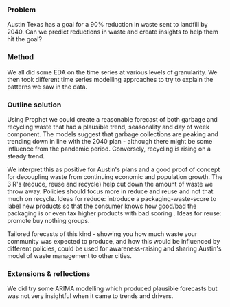 ### Problem
Austin Texas has a goal for a 90% reduction in waste sent to landfill by 2040. Can we predict reductions in waste and create insights to help them hit the goal?

### Method
We all did some EDA on the time series at various levels of granularity. We then took different time series modelling approaches to try to explain the patterns we saw in the data.

### Outline solution
Using Prophet we could create a reasonable forecast of both garbage and recycling waste that had a plausible trend, seasonality and day of week component.
The models suggest that garbage collections are peaking and trending down in line with the 2040 plan - although there might be some influence from the pandemic period.
Conversely, recycling is rising on a steady trend.

We interpret this as positive for Austin's plans and a good proof of concept for decoupling waste from continuing economic and population growth. The 3 R's (reduce, reuse and recycle) help cut down the amount of waste we throw away. Policies should focus more in reduce and reuse and not that much on recycle. Ideas for reduce: introduce a packaging-waste-score to label new products so that the consumer knows how good/bad the packaging is or even tax higher products with bad scoring . Ideas for reuse: promote buy nothing groups. 

Tailored forecasts of this kind - showing you how much waste your community was expected to produce, and how this would be influenced by different policies, could be used for awareness-raising and sharing Austin's model of waste management to other cities.

### Extensions & reflections
We did try some ARIMA modelling which produced plausible forecasts but was not very insightful when it came to trends and drivers.
